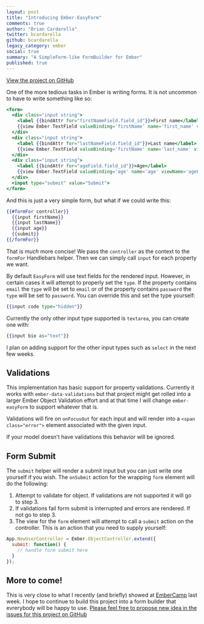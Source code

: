 ```yaml
---
layout: post
title: "Introducing Ember-EasyForm"
comments: true
author: "Brian Cardarella"
twitter: bcardarella
github: bcardarella
legacy_category: ember
social: true
summary: "A SimpleForm-like FormBuilder for Ember"
published: true
---
```


[View the project on GitHub](https://github.com/dockyard/ember-easyForm)

One of the more tedious tasks in Ember is writing forms. It is not
uncommon to have to write something like so:

```handlebars
<form>
  <div class="input string">
    <label {{bindAttr for="firstNameField.field_id"}}>First name</label>
    {{view Ember.TextField valueBinding='firstName' name='first_name' viewName='firstNameField'}}
  </div>
  <div class="input string">
    <label {{bindAttr for="lastNameField.field_id"}}>Last name</label>
    {{view Ember.TextField valueBinding='firstName' name='last_name' viewName='lastNameField'}}
  </div>
  <div class="input string">
    <label {{bindAttr for="ageField.field_id"}}>Age</label>
    {{view Ember.TextField valueBinding='age' name='age' viewName='ageField'}}
  </div>
  <input type="submit" value="Submit">
</form>
```

And this is just a very simple form, but what if we could write this:

```handlebars
{{#formFor controller}}
  {{input firstName}}
  {{input lastName}}
  {{input age}}
  {{submit}}
{{/formFor}}
```

That is *much* more concise! We pass the `controller` as the context to
the `formFor` Handlebars helper. Then we can simply call `input` for
each property we want.

By default `EasyForm` will use text fields for the rendered input.
However, in certain cases it will attempt to properly set the `type`. If
the property contains `email` the `type` will be set to `email` or of
the property contains `password` the `type` will be set to `password`.
You can override this and set the type yourself:

```handlebars
{{input code type="hidden"}}
```

Currently the only other input type supported is `textarea`, you can
create one with:

```handlebars
{{input bio as="text"}}
```

I plan on adding support for the other input types such as `select` in
the next few weeks.

## Validations ##

This implementation has basic support for property validations.
Currently it works with `ember-data-validations` but that project might
get rolled into a larger Ember Object Validation effort and at that time
I will change `ember-easyForm` to support whatever that is.

Validations will fire on `onFocusOut` for each input and will render
into a `<span class="error">` element associated with the given input.

If your model doesn't have validations this behavior will be ignored.

## Form Submit ##

The `submit` helper will render a submit input but you can just write
one yourself if you wish. The `onSubmit` action for the wrapping `form`
element will do the following:

1. Attempt to validate for object. If validations are not supported it
   will go to step 3.
2. If validations fail form submit is interrupted and errors are
   rendered. If not go to step 3.
3. The view for the `form` element will attempt to call a `submit`
   action on the controller. This is an action that you need to supply
yourself:

```javascript
App.NewUserController = Ember.ObjectController.extend({
  submit: function() {
    // handle form submit here
  }
});
```

## More to come! ##

This is very close to what I recently (and briefly) showed at
[EmberCamp](http://www.embercamp.com)
last week. I hope to continue to build this project into a form builder
that evrerybody will be happy to use. [Please feel free to propose new
idea in the issues for this project on GitHub](https://github.com/dockyard/ember-easyForm/issues)
